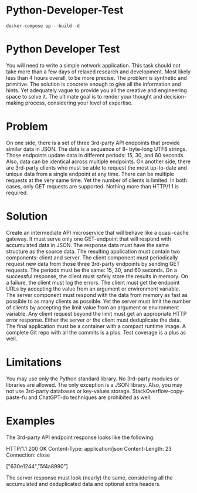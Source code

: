 # Python-Developer-Test

```docker
docker-compose up --build -d
```

# Python Developer Test

You will need to write a simple network application. This task should not take more than a few days of relaxed research and
development. Most likely less than 4 hours overall, to be more precise.
The problem is synthetic and primitive. The solution is concrete enough to give all the information and hints. Yet adequately
vague to provide you all the creative and engineering space to solve it.
The ultimate goal is to render your thought and decision-making process, considering your level of expertise.

# Problem

On one side, there is a set of three 3rd-party API endpoints that provide similar data in JSON. The data is a sequence of 8-
byte-long UTF8 strings. Those endpoints update data in different periods: 15, 30, and 60 seconds. Also, data can be
identical across multiple endpoints.
On another side, there are 3rd-party clients who must be able to request the most up-to-date and unique data from a single
endpoint at any time. There can be multiple requests at the very same time. Yet the number of clients is limited.
In both cases, only GET requests are supported. Nothing more than HTTP/1.1 is required.

# Solution

Create an intermediate API microservice that will behave like a quasi-cache gateway. It must serve only one GET-endpoint
that will respond with accumulated data in JSON. The response data must have the same structure as the source data. The
resulting application must contain two components: client and server.
The client component must periodically request new data from those three 3rd-party endpoints by sending GET requests.
The periods must be the same: 15, 30, and 60 seconds. On a successful response, the client must safely store the results in
memory. On a failure, the client must log the errors. The client must get the endpoint URLs by accepting the value from an
argument or environment variable.
The server component must respond with the data from memory as fast as possible to as many clients as possible. Yet the
server must limit the number of clients by accepting the limit value from an argument or environment variable. Any client
request beyond the limit must get an appropriate HTTP error response.
Either the server or the client must deduplicate the data.
The final application must be a container with a compact runtime image. A complete Git repo with all the commits is a plus.
Test coverage is a plus as well.

# Limitations

You may use only the Python standard library. No 3rd-party modules or libraries are allowed. The only exception is a JSON
library. Also, you may not use 3rd-party databases or key-values storage. StackOverflow-copy-paste-fu and ChatGPT-do
techniques are prohibited as well.

# Examples

The 3rd-party API endpoint response looks like the following:

HTTP/1.1 200 OK
Content-Type: application/json
Content-Length: 23
Connection: close

["630e1244","5f4a8990"]

The server response must look (nearly) the same, considering all the accumulated and deduplicated data and optional extra
headers.
